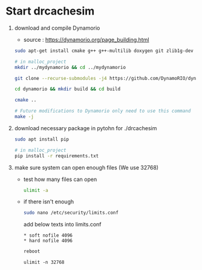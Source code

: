 Start drcachesim
===
1. download and compile Dynamorio
    - source : https://dynamorio.org/page_building.html
    
    ```bash
    sudo apt-get install cmake g++ g++-multilib doxygen git zlib1g-dev libunwind-dev libsnappy-dev liblz4-dev

    # in malloc_project 
    mkdir ../mydynamorio && cd ../mydynamorio

    git clone --recurse-submodules -j4 https://github.com/DynamoRIO/dynamorio.git

    cd dynamorio && mkdir build && cd build

    cmake ..

    # Future modifications to Dynamorio only need to use this command
    make -j
    ```

2. download necessary package in pytohn for ./drcachesim
    ```bash
    sudo apt install pip
    
    # in malloc_project
    pip install -r requirements.txt
    ```

3. make sure system can open enough files (We use 32768) 
    - test how many files can open
        ```bash
        ulimit -a
        ```
    - if there isn't enough

        ```bash
        sudo nano /etc/security/limits.conf
        ```
        add below texts into limits.conf
        ```text
        * soft nofile 4096
        * hard nofile 4096
        ```
        ```bash
        reboot
        ```
        ```
        ulimit -n 32768
        ```
